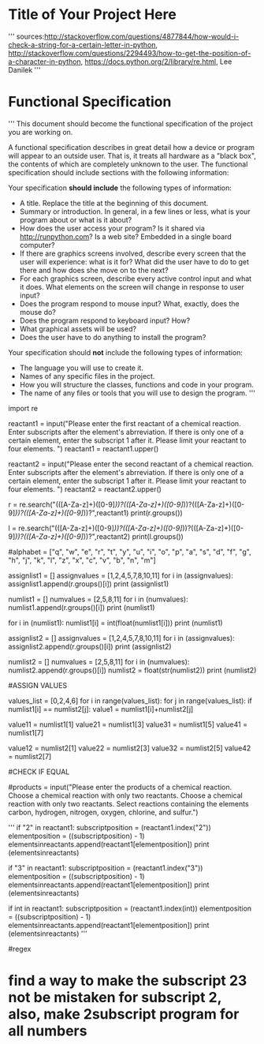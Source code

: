 # Title of Your Project Here

'''
sources:http://stackoverflow.com/questions/4877844/how-would-i-check-a-string-for-a-certain-letter-in-python, http://stackoverflow.com/questions/2294493/how-to-get-the-position-of-a-character-in-python, https://docs.python.org/2/library/re.html, Lee Danilek
'''

# Functional Specification

'''
This document should become the functional specification of the project you are working on.

A functional specification describes in great detail how a device or program will appear to an
outside user. That is, it treats all hardware as a "black box", the contents of which are completely
unknown to the user. The functional specification should include sections with the following information:

Your specification **should include** the following types of information:

* A title. Replace the title at the beginning of this document.
* Summary or introduction. In general, in a few lines or less, what is your program about or what is it about?
* How does the user access your program? Is it shared via http://runpython.com? Is a web site? Embedded in 
  a single board computer? 
* If there are graphics screens involved, describe every screen that the user will experience: what is it for? 
  What did the user have to do to get there and how does she move on to the next?
* For each graphics screen, describe every active control input and what it does. What elements on the screen will
  change in response to user input?
* Does the program respond to mouse input? What, exactly, does the mouse do?
* Does the program respond to keyboard input? How?
* What graphical assets will be used?
* Does the user have to do anything to install the program?

Your specification should **not** include the following types of information:

* The language you will use to create it.
* Names of any specific files in the project.
* How you will structure the classes, functions and code in your program.
* The name of any files or tools that you will use to design the program.
'''

import re

reactant1 = input("Please enter the first reactant of a chemical reaction. Enter subscripts after the element's abrreviation. If there is only one of a certain element, enter the subscript 1 after it. Please limit your reactant to four elements. ")
reactant1 = reactant1.upper()

reactant2 = input("Please enter the second reactant of a chemical reaction. Enter subscripts after the element's abrreviation. If there is only one of a certain element, enter the subscript 1 after it. Please limit your reactant to four elements. ")
reactant2 = reactant2.upper()

r = re.search("(([A-Za-z]+)([0-9]*))?(([A-Za-z]+)([0-9]*))?(([A-Za-z]+)([0-9]*))?(([A-Za-z]+)([0-9]*))?",reactant1)
print(r.groups())

l = re.search("(([A-Za-z]+)([0-9]*))?(([A-Za-z]+)([0-9]*))?(([A-Za-z]+)([0-9]*))?(([A-Za-z]+)([0-9]*))?",reactant2)
print(l.groups())

#alphabet = ["q", "w", "e", "r", "t", "y", "u", "i", "o", "p", "a", "s", "d", "f", "g", "h", "j", "k", "l", "z", "x", "c", "v", "b", "n", "m"]

assignlist1 = []
assignvalues = [1,2,4,5,7,8,10,11]
for i in (assignvalues):
    assignlist1.append(r.groups()[i])
print (assignlist1)

numlist1 = []
numvalues = [2,5,8,11]
for i in (numvalues):
    numlist1.append(r.groups()[i])
print (numlist1)

for i in (numlist1):
    numlist1[i] = int(float(numlist1[i]))
    print (numlist1)

assignlist2 = []
assignvalues = [1,2,4,5,7,8,10,11]
for i in (assignvalues):
    assignlist2.append(r.groups()[i])
print (assignlist2)

numlist2 = []
numvalues = [2,5,8,11]
for i in (numvalues):
    numlist2.append(r.groups()[i])
numlist2 = float(str(numlist2))
print (numlist2)


#ASSIGN VALUES

values_list = [0,2,4,6]
for i in range(values_list):
    for j in range(values_list):
        if numlist1[i] == numlist2[j]:
            value1 = numlist1[i]+numlist2[j]

value11 = numlist1[1]
value21 = numlist1[3]
value31 = numlist1[5]
value41 = numlist1[7]

value12 = numlist2[1]
value22 = numlist2[3]
value32 = numlist2[5]
value42 = numlist2[7]


#CHECK IF EQUAL


    
       
       
       
       
       
       
       




#products = input("Please enter the products of a chemical reaction. Choose a chemical reaction with only two reactants. Choose a chemical reaction with only two reactants. Select reactions containing the elements carbon, hydrogen, nitrogen, oxygen, chlorine, and sulfur.")


'''
if "2" in reactant1:
    subscriptposition = (reactant1.index("2"))
    elementposition = ((subscriptposition) - 1)
    elementsinreactants.append(reactant1[elementposition])
    print (elementsinreactants)
    
if "3" in reactant1:
    subscriptposition = (reactant1.index("3"))
    elementposition = ((subscriptposition) - 1)
    elementsinreactants.append(reactant1[elementposition])
    print (elementsinreactants)
  
if int in reactant1:
    subscriptposition = (reactant1.index(int))
    elementposition = ((subscriptposition) - 1)
    elementsinreactants.append(reactant1[elementposition])
    print (elementsinreactants)
'''
    
    
    
    
    
    
    
    
#regex
    
    
# find a way to make the subscript 23 not be mistaken for subscript 2, also, make 2subscript program for all numbers
    
    
    
    
    
    
    
    
    
    
    
    
    
    
    


